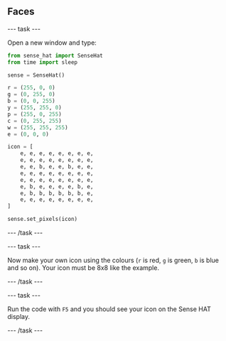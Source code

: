 ## Faces

--- task ---

Open a new window and type:

```python
from sense_hat import SenseHat
from time import sleep

sense = SenseHat()

r = (255, 0, 0)
g = (0, 255, 0)
b = (0, 0, 255)
y = (255, 255, 0)
p = (255, 0, 255)
c = (0, 255, 255)
w = (255, 255, 255)
e = (0, 0, 0)

icon = [
    e, e, e, e, e, e, e, e,
    e, e, e, e, e, e, e, e,
    e, e, b, e, e, b, e, e,
    e, e, e, e, e, e, e, e,
    e, e, e, e, e, e, e, e,
    e, b, e, e, e, e, b, e,
    e, b, b, b, b, b, b, e,
    e, e, e, e, e, e, e, e,
]

sense.set_pixels(icon)
```

--- /task ---

--- task ---

Now make your own icon using the colours (`r` is red, `g` is green, `b` is blue and so on). Your icon must be 8x8 like the example.

--- /task ---

--- task ---

Run the code with `F5` and you should see your icon on the Sense HAT display.

--- /task ---
